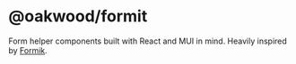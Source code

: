 # @oakwood/formit

Form helper components built with React and MUI in mind. Heavily inspired by [Formik](https://formik.org/).
